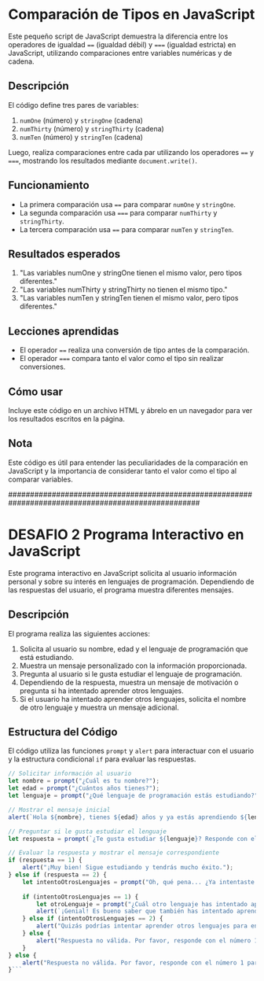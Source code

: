 # Comparación de Tipos en JavaScript

Este pequeño script de JavaScript demuestra la diferencia entre los operadores de igualdad `==` (igualdad débil) y `===` (igualdad estricta) en JavaScript, utilizando comparaciones entre variables numéricas y de cadena.

## Descripción

El código define tres pares de variables:
1. `numOne` (número) y `stringOne` (cadena)
2. `numThirty` (número) y `stringThirty` (cadena)
3. `numTen` (número) y `stringTen` (cadena)

Luego, realiza comparaciones entre cada par utilizando los operadores `==` y `===`, mostrando los resultados mediante `document.write()`.

## Funcionamiento

- La primera comparación usa `==` para comparar `numOne` y `stringOne`.
- La segunda comparación usa `===` para comparar `numThirty` y `stringThirty`.
- La tercera comparación usa `==` para comparar `numTen` y `stringTen`.

## Resultados esperados

1. "Las variables numOne y stringOne tienen el mismo valor, pero tipos diferentes."
2. "Las variables numThirty y stringThirty no tienen el mismo tipo."
3. "Las variables numTen y stringTen tienen el mismo valor, pero tipos diferentes."

## Lecciones aprendidas

- El operador `==` realiza una conversión de tipo antes de la comparación.
- El operador `===` compara tanto el valor como el tipo sin realizar conversiones.

## Cómo usar

Incluye este código en un archivo HTML y ábrelo en un navegador para ver los resultados escritos en la página.

## Nota

Este código es útil para entender las peculiaridades de la comparación en JavaScript y la importancia de considerar tanto el valor como el tipo al comparar variables.

####################################################################################################

# DESAFIO 2 Programa Interactivo en JavaScript

Este programa interactivo en JavaScript solicita al usuario información personal y sobre su interés en lenguajes de programación. Dependiendo de las respuestas del usuario, el programa muestra diferentes mensajes.

## Descripción

El programa realiza las siguientes acciones:

1. Solicita al usuario su nombre, edad y el lenguaje de programación que está estudiando.
2. Muestra un mensaje personalizado con la información proporcionada.
3. Pregunta al usuario si le gusta estudiar el lenguaje de programación.
4. Dependiendo de la respuesta, muestra un mensaje de motivación o pregunta si ha intentado aprender otros lenguajes.
5. Si el usuario ha intentado aprender otros lenguajes, solicita el nombre de otro lenguaje y muestra un mensaje adicional.

## Estructura del Código

El código utiliza las funciones `prompt` y `alert` para interactuar con el usuario y la estructura condicional `if` para evaluar las respuestas.

```javascript
// Solicitar información al usuario
let nombre = prompt("¿Cuál es tu nombre?");
let edad = prompt("¿Cuántos años tienes?");
let lenguaje = prompt("¿Qué lenguaje de programación estás estudiando?");

// Mostrar el mensaje inicial
alert(`Hola ${nombre}, tienes ${edad} años y ya estás aprendiendo ${lenguaje}!`);

// Preguntar si le gusta estudiar el lenguaje
let respuesta = prompt(`¿Te gusta estudiar ${lenguaje}? Responde con el número 1 para SÍ o 2 para NO.`);

// Evaluar la respuesta y mostrar el mensaje correspondiente
if (respuesta == 1) {
    alert("¡Muy bien! Sigue estudiando y tendrás mucho éxito.");
} else if (respuesta == 2) {
    let intentoOtrosLenguajes = prompt("Oh, qué pena... ¿Ya intentaste aprender otros lenguajes? Responde con el número 1 para SÍ o 2 para NO.");
    
    if (intentoOtrosLenguajes == 1) {
        let otroLenguaje = prompt("¿Cuál otro lenguaje has intentado aprender?");
        alert(`¡Genial! Es bueno saber que también has intentado aprender ${otroLenguaje}.`);
    } else if (intentoOtrosLenguajes == 2) {
        alert("Quizás podrías intentar aprender otros lenguajes para encontrar uno que te guste más.");
    } else {
        alert("Respuesta no válida. Por favor, responde con el número 1 para SÍ o 2 para NO.");
    }
} else {
    alert("Respuesta no válida. Por favor, responde con el número 1 para SÍ o 2 para NO.");
}```






